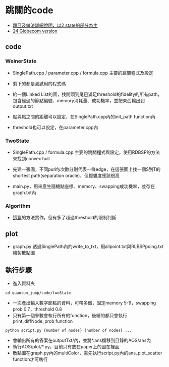 # 跳關的code

- [題目及做法詳細說明，以2 state的部分為主](https://hackmd.io/w4bodB2OSc-Kn9Ftaamljw)
- [24 Globecom version](https://drive.google.com/file/d/1LroMNr5LAPVdhsRvoWoj0Nxa3d0B9chS/view?usp=sharing)
## code

### WeinerState

- SinglePath.cpp / parameter.cpp / formula.cpp 主要的跳關程式及設定
- 剩下的都是測試用的程式碼

- 給一個Linked List的圖，找開頭到尾巴滿足threshold的fidelity的所有path，包含經過的節點編號、memory消耗量、成功機率，並把東西輸出到output.txt
- 點與點之間的距離可以設定，在SinglePath.cpp內的init_path function內
- threshold也可以設定，在parameter.cpp內

### TwoState

- SinglePath.cpp / formula.cpp 主要的跳關程式與設定，使用RDBSP的方法來找到convex hull

- 先建一張圖，不同purify次數分別代表一條edge，在這張圖上找一個S到T的shortest path(separation oracle)，但複雜度應該很高

- main.py，用來產生隨機點座標、memory、swapping成功機率，並存在graph.txt內

### Algorithm

- [這篇](https://www.sciencedirect.com/science/article/pii/S0305054814003141)的方法實作，但有多了超過threshold的限制判斷

## plot

- graph.py 透過SinglePath內的write_to_txt，用allpoint.txt與RLBSPpoing.txt繪製散點圖

## 執行步驟

- 進入資料夾

```bash=
cd quantum_jump/code/twoState
```

- 一次產出輸入數字節點的資料，可帶多個，固定memory 5-9，swapping prob 0.7，threshold 0.8
- 只有第一個參數會執行所有的function，後續的都只會執行print_diffNode_prob function

```bash=
python script.py {number of nodes} {number of nodes} ...
```

- 會輸出所有的答案在outputTxt/內，並將\*.ans檔移到目錄的AOS/ans內
- 執行AOS/plot/\*.py，目前只有放在paper上的圖在裡面
- 散點圖在graph.py內的multiColor，需先執行script.py內的ans_plot_scatter function才可執行
